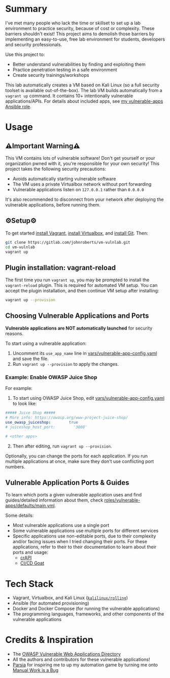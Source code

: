 # Summary
I've met many people who lack the time or skillset to set up a lab environment to practice security, because of cost or complexity. These barriers shouldn't exist! This project aims to demolish those barriers by implementing an easy-to-use, free lab environment for students, developers and security professionals.

Use this project to:
- Better understand vulnerabilities by finding and exploiting them
- Practice penetration testing in a safe environment
- Create security trainings/workshops

This lab automatically creates a VM based on Kali Linux (so a full security toolset is available out-of-the-box). The lab VM builds automatically from a `vagrant up` command. It contains 10+ intentionally vulnerable applications/APIs. For details about included apps, see [my vulnerable-apps Ansible role](https://gitlab.com/johnroberts/ansiblerole-vulnerable-apps).

# Usage
## ⚠️Important Warning⚠️
This VM contains lots of vulnerable software! Don't get yourself or your organization pwned with it, you're responsible for your own security! This project takes the following security precautions:
- Avoids automatically starting vulnerable software
- The VM uses a private Virtualbox network without port forwarding
- Vulnerable applications listen on `127.0.0.1` rather than `0.0.0.0`

It's also recommended to disconnect from your network after deploying the vulnerable applications, before running them.

## ⚙️Setup⚙️
To get started [install Vagrant](https://developer.hashicorp.com/vagrant/docs/installation), [install Virtualbox](https://www.virtualbox.org/wiki/Downloads), and [install Git](https://git-scm.com/book/en/v2/Getting-Started-Installing-Git). Then:
```sh
git clone https://gitlab.com/johnroberts/vm-vulnlab.git
cd vm-vulnlab
vagrant up
```

## Plugin installation: vagrant-reload
The first time you run `vagrant up`, you may be prompted to install the `vagrant-reload` plugin. This is required for automated VM setup. You can accept the plugin installation, and then continue VM setup after installing:
```sh
vagrant up --provision
```

## Choosing Vulnerable Applications and Ports
**Vulnerable applications are NOT automatically launched** for security reasons.

To start using a vulnerable application:
1. Uncomment its `use_app_name` line in [vars/vulnerable-app-config.yaml](vars/vulnerable-app-config.yaml) and save the file.
2. Run `vagrant up --provision` to apply the changes.

### Example: Enable OWASP Juice Shop
For example:
1. To start using OWASP Juice Shop, edit [vars/vulnerable-app-config.yaml](vars/vulnerable-app-config.yaml) to look like:
```yaml
##### Juice Shop #####
# More info: https://owasp.org/www-project-juice-shop/
use_owasp_juiceshop:        true
# juiceshop_host_port:        '3000' 

# <other apps>
```
2. Then after editing, run `vagrant up --provision`.

Optionally, you can change the ports for each application. If you run multiple applications at once, make sure they don't use conflicting port numbers.

## Vulnerable Application Ports & Guides
To learn which ports a given vulnerable application uses and find guides/detailed information about them, check [roles/vulnerable-apps/defaults/main.yml](roles/vulnerable-apps/defaults/main.yml).

Some details:
- Most vulnerable applications use a single port
- Some vulnerable applications use multiple ports for different services
- Specific applications use non-editable ports, due to their complexity and/or facing issues when I tried changing their ports. For these applications, refer to their to their documentation to learn about their ports and usage:
    - [crAPI](https://github.com/OWASP/crAPI)
    - [CI/CD Goat](https://github.com/cider-security-research/cicd-goat)

# Tech Stack
- Vagrant, Virtualbox, and Kali Linux ([`kalilinux/rolling`](https://app.vagrantup.com/kalilinux/boxes/rolling))
- Ansible (for automated provisioning)
- Docker and Docker Compose (for running the vulnerable applications)
- The programming languages, frameworks, and other components of the vulnerable applications

# Credits & Inspiration
- The [OWASP Vulnerable Web Applications Directory](https://owasp.org/www-project-vulnerable-web-applications-directory/)
- All the authors and contributors for these vulnerable applications! 
- [Parsia](https://parsiya.net/about/) for inspiring me to up my automation game by turning me onto [Manual Work is a Bug](https://queue.acm.org/detail.cfm?id=3197520&doi=10.1145%2F3194653.3197520)